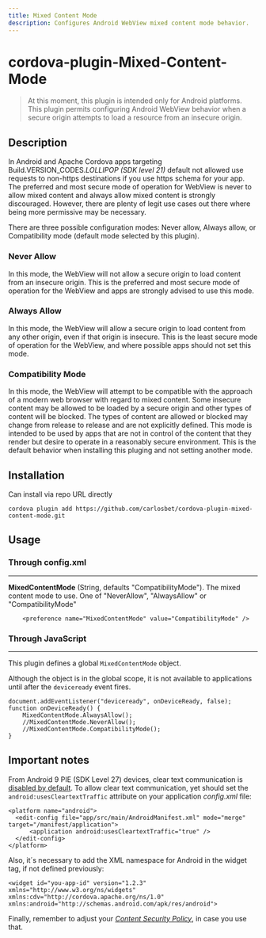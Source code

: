 ```yaml
---
title: Mixed Content Mode
description: Configures Android WebView mixed content mode behavior.
---
```

<!---
# license: MIT License
#
# Copyright 2023 Carlos Bello A.K.A: CarlosBet
# Permission is hereby granted, free of charge, to any person obtaining a copy
# of this software and associated documentation files (the "Software"), to deal
# in the Software without restriction, including without limitation the rights
# to use, copy, modify, merge, publish, distribute, sublicense, and/or sell
# copies of the Software, and to permit persons to whom the Software is
# furnished to do so, subject to the following conditions:
# 
# The above copyright notice and this permission notice shall be included in
# all copies or substantial portions of the Software.
# 
# THE SOFTWARE IS PROVIDED "AS IS", WITHOUT WARRANTY OF ANY KIND, EXPRESS OR
# IMPLIED, INCLUDING BUT NOT LIMITED TO THE WARRANTIES OF MERCHANTABILITY,
# FITNESS FOR A PARTICULAR PURPOSE AND NONINFRINGEMENT. IN NO EVENT SHALL THE
# AUTHORS OR COPYRIGHT HOLDERS BE LIABLE FOR ANY CLAIM, DAMAGES OR OTHER
# LIABILITY, WHETHER IN AN ACTION OF CONTRACT, TORT OR OTHERWISE, ARISING FROM,
# OUT OF OR IN CONNECTION WITH THE SOFTWARE OR THE USE OR OTHER DEALINGS IN
# THE SOFTWARE.
-->
# cordova-plugin-Mixed-Content-Mode

> At this moment, this plugin is intended only for Android platforms. This plugin permits configuring Android WebView behavior when a secure origin attempts to load a resource from an insecure origin.

## Description

In Android and Apache Cordova apps targeting Build.VERSION_CODES._LOLLIPOP (SDK level 21)_ default not allowed use requests to non-https destinations if you use https schema for your app. The preferred and most secure mode of operation for WebView is never to allow mixed content and always allow mixed content is strongly discouraged. However, there are plenty of legit use cases out there where being more permissive may be necessary.

There are three possible configuration modes:
Never allow, Always allow, or Compatibility mode (default mode selected by this plugin).

### Never Allow

In this mode, the WebView will not allow a secure origin to load content from an insecure origin. This is the preferred and most secure mode of operation for the WebView and apps are strongly advised to use this mode.

### Always Allow

In this mode, the WebView will allow a secure origin to load content from any other origin, even if that origin is insecure. This is the least secure mode of operation for the WebView, and where possible apps should not set this mode.

### Compatibility Mode

In this mode, the WebView will attempt to be compatible with the approach of a modern web browser with regard to mixed content. Some insecure content may be allowed to be loaded by a secure origin and other types of content will be blocked. The types of content are allowed or blocked may change from release to release and are not explicitly defined. This mode is intended to be used by apps that are not in control of the content that they render but desire to operate in a reasonably secure environment. This is the default behavior when installing this pluging and not setting another mode.

## Installation

Can install via repo URL directly

    cordova plugin add https://github.com/carlosbet/cordova-plugin-mixed-content-mode.git

## Usage

### Through config.xml
-----------

__MixedContentMode__ (String, defaults "CompatibilityMode"). The mixed content mode to use. One of "NeverAllow", "AlwaysAllow" or "CompatibilityMode"

        <preference name="MixedContentMode" value="CompatibilityMode" />

### Through JavaScript
-----------

This plugin defines a global `MixedContentMode` object.

Although the object is in the global scope, it is not available to applications until after the `deviceready` event fires.

```
document.addEventListener("deviceready", onDeviceReady, false);
function onDeviceReady() {
    MixedContentMode.AlwaysAllow();
    //MixedContentMode.NeverAllow();
    //MixedContentMode.CompatibilityMode();
}
```

## Important notes

From Android 9 PIE (SDK Level 27) devices, clear text communication is [disabled by default](https://developer.android.com/training/articles/security-config#CleartextTrafficPermitted). To allow clear text communication, yet should set the `android:usesCleartextTraffic` attribute on your application _config.xml_
file:

```
<platform name="android">
  <edit-config file="app/src/main/AndroidManifest.xml" mode="merge" target="/manifest/application">
      <application android:usesCleartextTraffic="true" />
  </edit-config>
</platform>
```

Also, it´s necessary to add the XML namespace for Android in the widget tag, if not defined previously:

```
<widget id="you-app-id" version="1.2.3"
xmlns="http://www.w3.org/ns/widgets" 
xmlns:cdv="http://cordova.apache.org/ns/1.0"
xmlns:android="http://schemas.android.com/apk/res/android">
```

Finally, remember to adjust your [_*Content Security Policy*_](https://cordova.apache.org/docs/en/11.x/guide/appdev/allowlist/#content-security-policy-csp), in case you use that.
